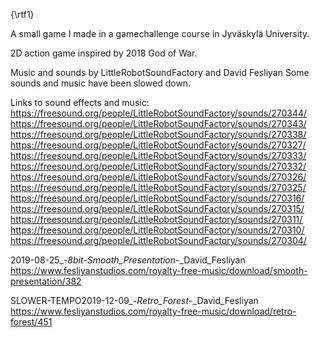 {\rtf1}

A small game I made in a gamechallenge course in Jyväskylä University. 

2D action game inspired by 2018 God of War.

Music and sounds by LittleRobotSoundFactory and David Fesliyan
Some sounds and music have been slowed down.

Links to sound effects and music:
https://freesound.org/people/LittleRobotSoundFactory/sounds/270344/
https://freesound.org/people/LittleRobotSoundFactory/sounds/270343/
https://freesound.org/people/LittleRobotSoundFactory/sounds/270338/
https://freesound.org/people/LittleRobotSoundFactory/sounds/270327/
https://freesound.org/people/LittleRobotSoundFactory/sounds/270333/
https://freesound.org/people/LittleRobotSoundFactory/sounds/270332/
https://freesound.org/people/LittleRobotSoundFactory/sounds/270326/
https://freesound.org/people/LittleRobotSoundFactory/sounds/270325/
https://freesound.org/people/LittleRobotSoundFactory/sounds/270316/
https://freesound.org/people/LittleRobotSoundFactory/sounds/270315/
https://freesound.org/people/LittleRobotSoundFactory/sounds/270311/
https://freesound.org/people/LittleRobotSoundFactory/sounds/270310/
https://freesound.org/people/LittleRobotSoundFactory/sounds/270304/

2019-08-25_-_8bit-Smooth_Presentation_-_David_Fesliyan
https://www.fesliyanstudios.com/royalty-free-music/download/smooth-presentation/382

SLOWER-TEMPO2019-12-09_-_Retro_Forest_-_David_Fesliyan
https://www.fesliyanstudios.com/royalty-free-music/download/retro-forest/451